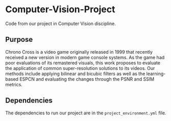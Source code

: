 # Computer-Vision-Project
Code from our project in Computer Vision discipline.

## Purpose
Chrono Cross is a video game originally released in 1999 that recently received a new version in modern game console systems. As the game had poor evaluations of its remastered visuals, this work proposes to evaluate the application of common super-resolution solutions to its videos. Our methods include applying bilinear and bicubic filters as well as the learning-based ESPCN and evaluating the changes through the PSNR and SSIM metrics.

## Dependencies
The dependencies to run our project are in the `project_environment.yml` file.